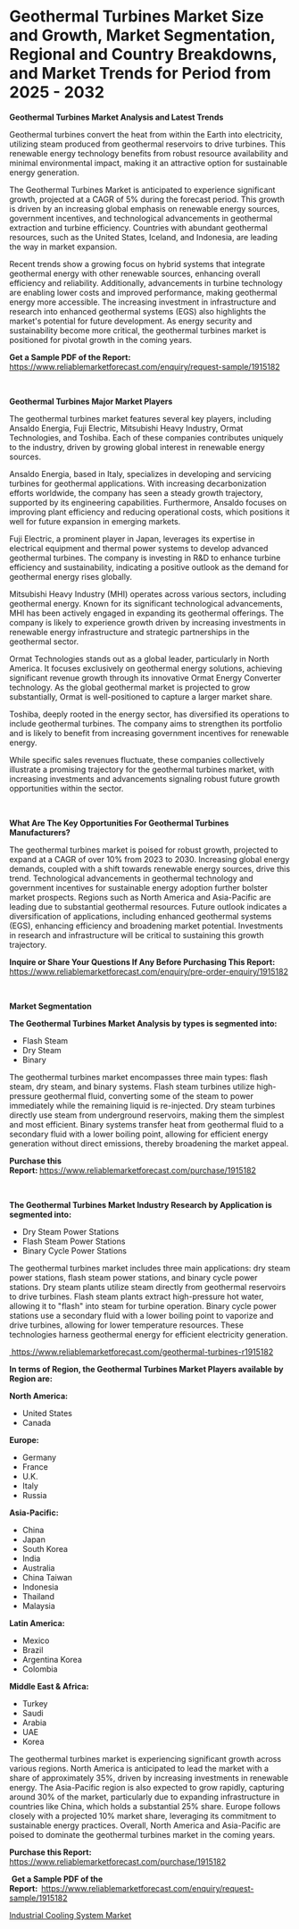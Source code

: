<p><h1>Geothermal Turbines Market Size and Growth, Market Segmentation, Regional and Country Breakdowns, and Market Trends for Period from 2025 -  2032</h1></p><p><strong>Geothermal Turbines Market Analysis and Latest Trends</strong></p>
<p><p>Geothermal turbines convert the heat from within the Earth into electricity, utilizing steam produced from geothermal reservoirs to drive turbines. This renewable energy technology benefits from robust resource availability and minimal environmental impact, making it an attractive option for sustainable energy generation.</p><p>The Geothermal Turbines Market is anticipated to experience significant growth, projected at a CAGR of 5% during the forecast period. This growth is driven by an increasing global emphasis on renewable energy sources, government incentives, and technological advancements in geothermal extraction and turbine efficiency. Countries with abundant geothermal resources, such as the United States, Iceland, and Indonesia, are leading the way in market expansion.</p><p>Recent trends show a growing focus on hybrid systems that integrate geothermal energy with other renewable sources, enhancing overall efficiency and reliability. Additionally, advancements in turbine technology are enabling lower costs and improved performance, making geothermal energy more accessible. The increasing investment in infrastructure and research into enhanced geothermal systems (EGS) also highlights the market's potential for future development. As energy security and sustainability become more critical, the geothermal turbines market is positioned for pivotal growth in the coming years.</p></p>
<p><strong>Get a Sample PDF of the Report:&nbsp;</strong> <a href="https://www.reliablemarketforecast.com/enquiry/request-sample/1915182?utm_campaign=1890&utm_medium=2&utm_source=Github&utm_content=ia&utm_term=20022025&utm_id=geothermal-turbines">https://www.reliablemarketforecast.com/enquiry/request-sample/1915182</a></p>
<p>&nbsp;</p>
<p><strong>Geothermal Turbines Major Market Players</strong></p>
<p><p>The geothermal turbines market features several key players, including Ansaldo Energia, Fuji Electric, Mitsubishi Heavy Industry, Ormat Technologies, and Toshiba. Each of these companies contributes uniquely to the industry, driven by growing global interest in renewable energy sources.</p><p>Ansaldo Energia, based in Italy, specializes in developing and servicing turbines for geothermal applications. With increasing decarbonization efforts worldwide, the company has seen a steady growth trajectory, supported by its engineering capabilities. Furthermore, Ansaldo focuses on improving plant efficiency and reducing operational costs, which positions it well for future expansion in emerging markets.</p><p>Fuji Electric, a prominent player in Japan, leverages its expertise in electrical equipment and thermal power systems to develop advanced geothermal turbines. The company is investing in R&D to enhance turbine efficiency and sustainability, indicating a positive outlook as the demand for geothermal energy rises globally.</p><p>Mitsubishi Heavy Industry (MHI) operates across various sectors, including geothermal energy. Known for its significant technological advancements, MHI has been actively engaged in expanding its geothermal offerings. The company is likely to experience growth driven by increasing investments in renewable energy infrastructure and strategic partnerships in the geothermal sector.</p><p>Ormat Technologies stands out as a global leader, particularly in North America. It focuses exclusively on geothermal energy solutions, achieving significant revenue growth through its innovative Ormat Energy Converter technology. As the global geothermal market is projected to grow substantially, Ormat is well-positioned to capture a larger market share.</p><p>Toshiba, deeply rooted in the energy sector, has diversified its operations to include geothermal turbines. The company aims to strengthen its portfolio and is likely to benefit from increasing government incentives for renewable energy. </p><p>While specific sales revenues fluctuate, these companies collectively illustrate a promising trajectory for the geothermal turbines market, with increasing investments and advancements signaling robust future growth opportunities within the sector.</p></p>
<p>&nbsp;</p>
<p><strong>What Are The Key Opportunities For Geothermal Turbines Manufacturers?</strong></p>
<p><p>The geothermal turbines market is poised for robust growth, projected to expand at a CAGR of over 10% from 2023 to 2030. Increasing global energy demands, coupled with a shift towards renewable energy sources, drive this trend. Technological advancements in geothermal technology and government incentives for sustainable energy adoption further bolster market prospects. Regions such as North America and Asia-Pacific are leading due to substantial geothermal resources. Future outlook indicates a diversification of applications, including enhanced geothermal systems (EGS), enhancing efficiency and broadening market potential. Investments in research and infrastructure will be critical to sustaining this growth trajectory.</p></p>
<p><strong>Inquire or Share Your Questions If Any Before Purchasing This Report:</strong> <a href="https://www.reliablemarketforecast.com/enquiry/pre-order-enquiry/1915182?utm_campaign=1890&utm_medium=2&utm_source=Github&utm_content=ia&utm_term=20022025&utm_id=geothermal-turbines">https://www.reliablemarketforecast.com/enquiry/pre-order-enquiry/1915182</a></p>
<p>&nbsp;</p>
<p><strong>Market Segmentation</strong></p>
<p><strong>The Geothermal Turbines Market Analysis by types is segmented into:</strong></p>
<p><ul><li>Flash Steam</li><li>Dry Steam</li><li>Binary</li></ul></p>
<p><p>The geothermal turbines market encompasses three main types: flash steam, dry steam, and binary systems. Flash steam turbines utilize high-pressure geothermal fluid, converting some of the steam to power immediately while the remaining liquid is re-injected. Dry steam turbines directly use steam from underground reservoirs, making them the simplest and most efficient. Binary systems transfer heat from geothermal fluid to a secondary fluid with a lower boiling point, allowing for efficient energy generation without direct emissions, thereby broadening the market appeal.</p></p>
<p><strong>Purchase this Report:&nbsp;</strong><a href="https://www.reliablemarketforecast.com/purchase/1915182?utm_campaign=1890&utm_medium=2&utm_source=Github&utm_content=ia&utm_term=20022025&utm_id=geothermal-turbines">https://www.reliablemarketforecast.com/purchase/1915182</a></p>
<p>&nbsp;</p>
<p><strong>The Geothermal Turbines Market Industry Research by Application is segmented into:</strong></p>
<p><ul><li>Dry Steam Power Stations</li><li>Flash Steam Power Stations</li><li>Binary Cycle Power Stations</li></ul></p>
<p><p>The geothermal turbines market includes three main applications: dry steam power stations, flash steam power stations, and binary cycle power stations. Dry steam plants utilize steam directly from geothermal reservoirs to drive turbines. Flash steam plants extract high-pressure hot water, allowing it to "flash" into steam for turbine operation. Binary cycle power stations use a secondary fluid with a lower boiling point to vaporize and drive turbines, allowing for lower temperature resources. These technologies harness geothermal energy for efficient electricity generation.</p></p>
<p><a href="https://www.reliablemarketforecast.com/geothermal-turbines-r1915182?utm_campaign=1890&utm_medium=2&utm_source=Github&utm_content=ia&utm_term=20022025&utm_id=geothermal-turbines">&nbsp;https://www.reliablemarketforecast.com/geothermal-turbines-r1915182</a></p>
<p><strong>In terms of Region, the Geothermal Turbines Market Players available by Region are:</strong></p>
<p>
    <p> <strong> North America: </strong>
        <ul>
            <li>United States</li>
            <li>Canada</li>
        </ul>
        </p> 
    <p> <strong> Europe: </strong>
        <ul>
            <li>Germany</li>
            <li>France</li>
            <li>U.K.</li>
            <li>Italy</li>
            <li>Russia</li>
        </ul>
        </p> 
    <p> <strong> Asia-Pacific: </strong>
        <ul>
            <li>China</li>
            <li>Japan</li>
            <li>South Korea</li>
            <li>India</li>
            <li>Australia</li>
            <li>China Taiwan</li>
            <li>Indonesia</li>
            <li>Thailand</li>
            <li>Malaysia</li>
        </ul>
        </p> 
    <p> <strong> Latin America: </strong>
        <ul>
            <li>Mexico</li>
            <li>Brazil</li>
            <li>Argentina Korea</li>
            <li>Colombia</li>
        </ul>
        </p> 
    <p> <strong> Middle East & Africa: </strong>
        <ul>
            <li>Turkey</li>
            <li>Saudi</li>
            <li>Arabia</li>
            <li>UAE</li>
            <li>Korea</li>
        </ul>
    </p>
    </p>
<p><p>The geothermal turbines market is experiencing significant growth across various regions. North America is anticipated to lead the market with a share of approximately 35%, driven by increasing investments in renewable energy. The Asia-Pacific region is also expected to grow rapidly, capturing around 30% of the market, particularly due to expanding infrastructure in countries like China, which holds a substantial 25% share. Europe follows closely with a projected 10% market share, leveraging its commitment to sustainable energy practices. Overall, North America and Asia-Pacific are poised to dominate the geothermal turbines market in the coming years.</p></p>
<p><strong>Purchase this Report: </strong><a href="https://www.reliablemarketforecast.com/purchase/1915182?utm_campaign=1890&utm_medium=2&utm_source=Github&utm_content=ia&utm_term=20022025&utm_id=geothermal-turbines">https://www.reliablemarketforecast.com/purchase/1915182</a></p>
<p>&nbsp;<strong>Get a Sample PDF of the Report:&nbsp;&nbsp;</strong><a href="https://www.reliablemarketforecast.com/enquiry/request-sample/1915182?utm_campaign=1890&utm_medium=2&utm_source=Github&utm_content=ia&utm_term=20022025&utm_id=geothermal-turbines">https://www.reliablemarketforecast.com/enquiry/request-sample/1915182</a></p>
<p><strong></strong></p>
<p><p><a href="https://github.com/lylyparadise/Market-Research-Report-List-6/blob/main/industrial-cooling-system-market.md?utm_campaign=1890&utm_medium=2&utm_source=Github&utm_content=ia&utm_term=20022025&utm_id=geothermal-turbines">Industrial Cooling System Market</a></p></p>